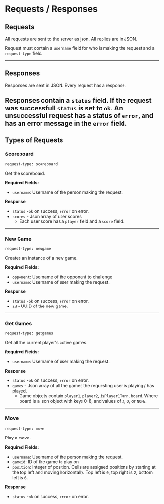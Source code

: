 # Requests / Responses

## Requests
All requests are sent to the server as json. All replies are in JSON.

Request must contain a `username` field for who is making the request and a `request-type` field.

---
## Responses
Responses are sent in JSON. Every request has a response.

Responses contain a `status` field. If the request was successfull `status` is set to `ok`. 
An unsuccessful request has a status of `error`, and has an error message in the `error` field.
---
## Types of Requests


### Scoreboard

`request-type: scoreboard`

Get the scoreboard.

**Required Fields:**
- `username`: Username of the person making the request.

**Response**
- `status` -`ok` on success, `error` on error.
- `scores` - Json array of user scores.
  - Each user score has a `player` field and a `score` field.

---


### New Game

`request-type: newgame`

Creates an instance of a new game.

**Required Fields:** 
- `opponent`: Username of the opponent to challenge
- `username`: Username of user making the request.

**Response**
- `status` -`ok` on success, `error` on error.
- `id` - UUID of the new game.

---
### Get Games

`request-type: getgames`

Get all the current player's active games.

**Required Fields:**
- `username`: Username of user making the request.

**Response**
- `status` -`ok` on success, `error` on error.
- `games` - Json array of all the games the requesting user is playing / has played.
  - Game objects contain `player1`, `player2`, `isPlayer1Turn`, `board`. 
  Where board is a json object with keys 0-8, and values of `X`, `O`, or `NONE`.

---
### Move

`request-type: move`

Play a move.

**Required Fields:**
- `username`: Username of the person making the request.
- `gameid`: ID of the game to play on
- `position`: Integer of position. Cells are assigned positions by starting at the top left and moving horizontally.
Top left is `0`, top right is `2`, bottom left is `6`.

**Response**
- `status` -`ok` on success, `error` on error.
